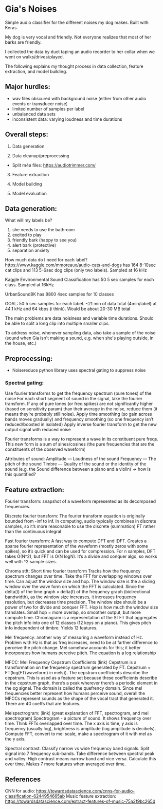 # Gia's Noises
Simple audio classifier for the different noises my dog makes. Built with Keras. 

My dog is very vocal and friendly. Not everyone realizes that most of her barks are friendly. 

I collected the data by duct taping an audio recorder to her collar when we went on walks/drives/played. 

The following explains my thought process in data collection, feature extraction, and model building. 

## Major hurdles: 
- wav files obscured with background noise (either from other audio events or transducer noise)
- limited number of samples per label
- unbalanced data sets 
- inconsistent data: varying loudness and time durations

## Overall steps: 
1. Data generation 

2. Data cleanup/preprocessing 
- Split m4a files: https://audiotrimmer.com/

3. Feature extraction 

4. Model building 

5. Model evaluation 

## Data generation: 
What will my labels be? 
1. she needs to use the bathroom 
2. excited to play 
3. friendly bark (happy to see you) 
4. alert bark (protective) 
5. separation anxiety 


How much data do I need for each label? 
https://www.kaggle.com/mmoreaux/audio-cats-and-dogs has 164 8-10sec cat clips and 113 5-6sec dog clips (only two labels). Sampled at 16 kHz 

Kaggle Environmental Sound Classification has 50 5 sec samples for each class. Sampled at 16kHz 

UrbanSound8K has 8800 4sec samples for 10 classes

GOAL: 50 5 sec samples for each label. ~21 min of data total (4min/label) at 44.1 kHz and 64 kbps (i think). Would be about 20-30 MB total 

The main problems are data noisiness and variable time durations. Should be able to split a long clip into multiple smaller clips. 

To address noise, whenever sampling data, also take a sample of the noise (sound when Gia isn't making a sound, e.g. when she's playing outside, in the house, etc.) 

## Preprocessing: 
- Noisereduce python library uses spectral gating to suppress noise 

### Spectral gating: 
Use fourier transforms to get the frequency spectrum (pure tones) of the noise
For each short segment of sound in the signal, take the fourier transform. If any of pure tones (or freq spikes) are not significantly higher (based on sensitivity param) than their average in the noise, reduce them (it means they’re probably still noise). 
Apply time smoothing (so gain across bands moves gradually) and frequency smoothing (so one frequency isn’t reduced/boosted in isolated) 
Apply inverse fourier transform to get the new output signal with reduced noise 
 
Fourier transforms is a way to represent a wave in its constituent pure freqs. This new form is a sum of sines/cosines (the pure frequencies that are the constituents of the observed waveform) 

Attributes of sound: 
Amplitude — Loudness of the sound
Frequency — The pitch of the sound
Timbre — Quality of the sound or the identity of the sound (e.g. the Sound difference between a piano and a violin) → how is this quantified? 


## Feature extraction: 

Fourier transform: snapshot of a waveform represented as its decomposed frequencies. 

Discrete fourier transform: The fourier transform equation is originally bounded from -inf to inf. In computing, audio typically combines in discrete samples, so it’s more reasonable to use the discrete (summation) FT rather than the continuous integral 

Fast fourier transform: A fast way to compute DFT and iDFT. Creates a sparse fourier representation of the waveform (mostly zeros with some spikes), so it’s quick and can be used for compression. For n samples, DFT takes O(N^2), but FFT is O(N logN). It’s a divide and conquer algo, so works well with ^2 sample sizes. 

Chroma stft: Short time fourier transform 
Tracks how the frequency spectrum changes over time. Take the FFT for overlapping windows over time. Can adjust the window size and hop. 
The window size is the a sliding window over the wave form on which the FFT is calculated. Since the delta(t) of the time graph = delta(f) of the frequency graph (bidirectional bandwidth), as the window size increases, it increases frequency resolution, but decreases time precision. The window size should be a power of two for divide and conquer FFT. 
Hop is how much the window size translates. Small hop = more overlap, so smoother output, but more compute time. 
Chromagram is a representation of the STFT that aggregates the pitch info into one of 12 classes (12 keys on a piano). This gives pitch info independent of timbre. Yields 12 features. 

Mel frequency: another way of measuring a waveform instead of Hz. Problem with Hz is that as freq increases, need to be at farther difference to perceive the pitch change. Mel somehow accounts for this; it better incorporates how humans perceive pitch. The equation is a log relationship 

MFCC: Mel Frequency Cepstrum Coefficients (link) 
Cepstrum is a transformation on the frequency spectrum generated by FT. Cepstrum = FT(log(FT(waveform) in mels)). The cepstrum coefficients describe the cepstrum. This is used as a feature set because these coefficients describe in the cepstrum graph, there’s a peak wherever there’s a periodic element in the og signal. The domain is called the quefrency domain. Since mel frequencies better represent how humans perceive sound, overall the MFCCs represent sounds as the shape of the vocal tract that generated it. There are 40 coeffs that are features. 


Melspectrogram: (link) (great explanation of FFT, spectrogram, and mel spectrogram) 
Spectrogram - a picture of sound. It shows frequency over time. Think FFTs overlapped over time. The x axis is time, y axis is frequency (usually log), brightness is amplitude (log amplitude is decibels). 
Compute FFT, convert to mel scale, make a spectrogram of it with mel as the y axis. 


Spectral contrast: 
Classify narrow vs wide frequency band signals. Split signal into 7 frequency sub-bands. Take difference between spectral peak and valley. High contrast means narrow band and vice versa. Calculate this over time. Makes 7 more features when averaged over time. 



## References 

CNN for audio: https://towardsdatascience.com/cnns-for-audio-classification-6244954665ab
Music feature extraction: https://towardsdatascience.com/extract-features-of-music-75a3f9bc265d






